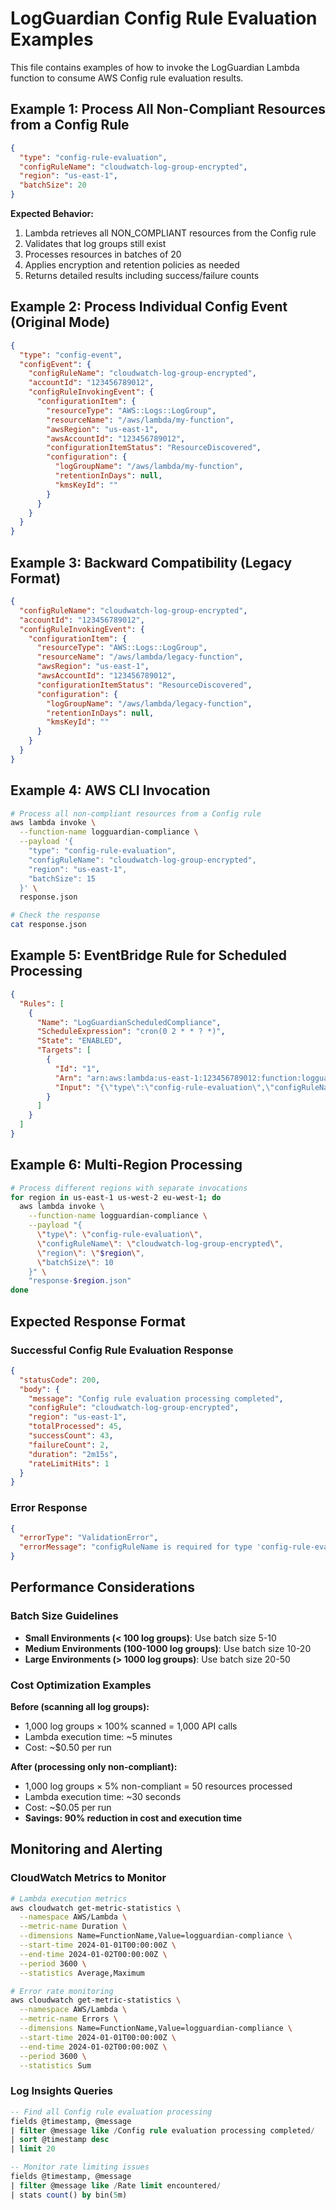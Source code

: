# LogGuardian Config Rule Evaluation Examples

This file contains examples of how to invoke the LogGuardian Lambda function to consume AWS Config rule evaluation results.

## Example 1: Process All Non-Compliant Resources from a Config Rule

```json
{
  "type": "config-rule-evaluation",
  "configRuleName": "cloudwatch-log-group-encrypted",
  "region": "us-east-1",
  "batchSize": 20
}
```

**Expected Behavior:**
1. Lambda retrieves all NON_COMPLIANT resources from the Config rule
2. Validates that log groups still exist
3. Processes resources in batches of 20
4. Applies encryption and retention policies as needed
5. Returns detailed results including success/failure counts

## Example 2: Process Individual Config Event (Original Mode)

```json
{
  "type": "config-event",
  "configEvent": {
    "configRuleName": "cloudwatch-log-group-encrypted",
    "accountId": "123456789012",
    "configRuleInvokingEvent": {
      "configurationItem": {
        "resourceType": "AWS::Logs::LogGroup",
        "resourceName": "/aws/lambda/my-function",
        "awsRegion": "us-east-1",
        "awsAccountId": "123456789012",
        "configurationItemStatus": "ResourceDiscovered",
        "configuration": {
          "logGroupName": "/aws/lambda/my-function",
          "retentionInDays": null,
          "kmsKeyId": ""
        }
      }
    }
  }
}
```

## Example 3: Backward Compatibility (Legacy Format)

```json
{
  "configRuleName": "cloudwatch-log-group-encrypted",
  "accountId": "123456789012",
  "configRuleInvokingEvent": {
    "configurationItem": {
      "resourceType": "AWS::Logs::LogGroup",
      "resourceName": "/aws/lambda/legacy-function",
      "awsRegion": "us-east-1",
      "awsAccountId": "123456789012",
      "configurationItemStatus": "ResourceDiscovered",
      "configuration": {
        "logGroupName": "/aws/lambda/legacy-function",
        "retentionInDays": null,
        "kmsKeyId": ""
      }
    }
  }
}
```

## Example 4: AWS CLI Invocation

```bash
# Process all non-compliant resources from a Config rule
aws lambda invoke \
  --function-name logguardian-compliance \
  --payload '{
    "type": "config-rule-evaluation",
    "configRuleName": "cloudwatch-log-group-encrypted",
    "region": "us-east-1",
    "batchSize": 15
  }' \
  response.json

# Check the response
cat response.json
```

## Example 5: EventBridge Rule for Scheduled Processing

```json
{
  "Rules": [
    {
      "Name": "LogGuardianScheduledCompliance",
      "ScheduleExpression": "cron(0 2 * * ? *)",
      "State": "ENABLED",
      "Targets": [
        {
          "Id": "1",
          "Arn": "arn:aws:lambda:us-east-1:123456789012:function:logguardian-compliance",
          "Input": "{\"type\":\"config-rule-evaluation\",\"configRuleName\":\"cloudwatch-log-group-encrypted\",\"region\":\"us-east-1\",\"batchSize\":25}"
        }
      ]
    }
  ]
}
```

## Example 6: Multi-Region Processing

```bash
# Process different regions with separate invocations
for region in us-east-1 us-west-2 eu-west-1; do
  aws lambda invoke \
    --function-name logguardian-compliance \
    --payload "{
      \"type\": \"config-rule-evaluation\",
      \"configRuleName\": \"cloudwatch-log-group-encrypted\",
      \"region\": \"$region\",
      \"batchSize\": 10
    }" \
    "response-$region.json"
done
```

## Expected Response Format

### Successful Config Rule Evaluation Response

```json
{
  "statusCode": 200,
  "body": {
    "message": "Config rule evaluation processing completed",
    "configRule": "cloudwatch-log-group-encrypted",
    "region": "us-east-1",
    "totalProcessed": 45,
    "successCount": 43,
    "failureCount": 2,
    "duration": "2m15s",
    "rateLimitHits": 1
  }
}
```

### Error Response

```json
{
  "errorType": "ValidationError",
  "errorMessage": "configRuleName is required for type 'config-rule-evaluation'"
}
```

## Performance Considerations

### Batch Size Guidelines

- **Small Environments (< 100 log groups)**: Use batch size 5-10
- **Medium Environments (100-1000 log groups)**: Use batch size 10-20  
- **Large Environments (> 1000 log groups)**: Use batch size 20-50

### Cost Optimization Examples

**Before (scanning all log groups):**
- 1,000 log groups × 100% scanned = 1,000 API calls
- Lambda execution time: ~5 minutes
- Cost: ~$0.50 per run

**After (processing only non-compliant):**
- 1,000 log groups × 5% non-compliant = 50 resources processed
- Lambda execution time: ~30 seconds
- Cost: ~$0.05 per run
- **Savings: 90% reduction in cost and execution time**

## Monitoring and Alerting

### CloudWatch Metrics to Monitor

```bash
# Lambda execution metrics
aws cloudwatch get-metric-statistics \
  --namespace AWS/Lambda \
  --metric-name Duration \
  --dimensions Name=FunctionName,Value=logguardian-compliance \
  --start-time 2024-01-01T00:00:00Z \
  --end-time 2024-01-02T00:00:00Z \
  --period 3600 \
  --statistics Average,Maximum

# Error rate monitoring  
aws cloudwatch get-metric-statistics \
  --namespace AWS/Lambda \
  --metric-name Errors \
  --dimensions Name=FunctionName,Value=logguardian-compliance \
  --start-time 2024-01-01T00:00:00Z \
  --end-time 2024-01-02T00:00:00Z \
  --period 3600 \
  --statistics Sum
```

### Log Insights Queries

```sql
-- Find all Config rule evaluation processing
fields @timestamp, @message
| filter @message like /Config rule evaluation processing completed/
| sort @timestamp desc
| limit 20

-- Monitor rate limiting issues
fields @timestamp, @message
| filter @message like /Rate limit encountered/
| stats count() by bin(5m)
```
